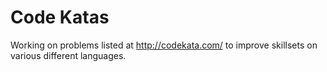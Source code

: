 # Code Katas
Working on problems listed at http://codekata.com/ to improve skillsets on various different languages.
